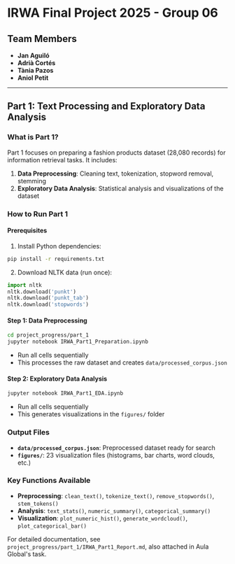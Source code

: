 # IRWA Final Project 2025 - Group 06

## Team Members
- **Jan Aguiló**
- **Adrià Cortés** 
- **Tània Pazos**
- **Aniol Petit**

---

## Part 1: Text Processing and Exploratory Data Analysis

### What is Part 1?

Part 1 focuses on preparing a fashion products dataset (28,080 records) for information retrieval tasks. It includes:

1. **Data Preprocessing**: Cleaning text, tokenization, stopword removal, stemming
2. **Exploratory Data Analysis**: Statistical analysis and visualizations of the dataset

### How to Run Part 1

#### Prerequisites
1. Install Python dependencies:
```bash
pip install -r requirements.txt
```

2. Download NLTK data (run once):
```python
import nltk
nltk.download('punkt')
nltk.download('punkt_tab')
nltk.download('stopwords')
```

#### Step 1: Data Preprocessing
```bash
cd project_progress/part_1
jupyter notebook IRWA_Part1_Preparation.ipynb
```
- Run all cells sequentially
- This processes the raw dataset and creates `data/processed_corpus.json`

#### Step 2: Exploratory Data Analysis
```bash
jupyter notebook IRWA_Part1_EDA.ipynb
```
- Run all cells sequentially  
- This generates visualizations in the `figures/` folder

### Output Files
- **`data/processed_corpus.json`**: Preprocessed dataset ready for search
- **`figures/`**: 23 visualization files (histograms, bar charts, word clouds, etc.)

### Key Functions Available
- **Preprocessing**: `clean_text()`, `tokenize_text()`, `remove_stopwords()`, `stem_tokens()`
- **Analysis**: `text_stats()`, `numeric_summary()`, `categorical_summary()`
- **Visualization**: `plot_numeric_hist()`, `generate_wordcloud()`, `plot_categorical_bar()`

For detailed documentation, see `project_progress/part_1/IRWA_Part1_Report.md`, also attached in Aula Global's task.